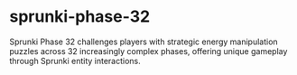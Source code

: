 # sprunki-phase-32
Sprunki Phase 32 challenges players with strategic energy manipulation puzzles across 32 increasingly complex phases, offering unique gameplay through Sprunki entity interactions.
